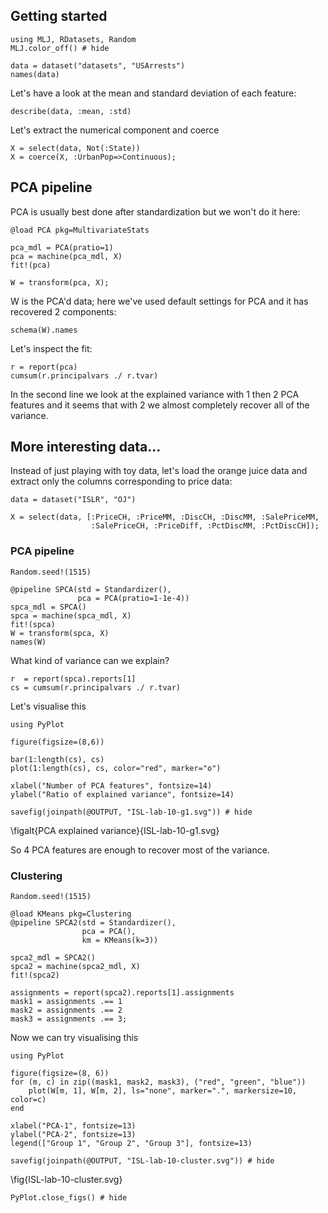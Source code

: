 <!--This file was generated, do not modify it.-->
## Getting started

```julia:ex1
using MLJ, RDatasets, Random
MLJ.color_off() # hide

data = dataset("datasets", "USArrests")
names(data)
```

Let's have a look at the mean and standard deviation of each feature:

```julia:ex2
describe(data, :mean, :std)
```

Let's extract the numerical component and coerce

```julia:ex3
X = select(data, Not(:State))
X = coerce(X, :UrbanPop=>Continuous);
```

## PCA pipeline

PCA is usually best done after standardization but we won't do it here:

```julia:ex4
@load PCA pkg=MultivariateStats

pca_mdl = PCA(pratio=1)
pca = machine(pca_mdl, X)
fit!(pca)

W = transform(pca, X);
```

W is the PCA'd data; here we've used default settings for PCA and it has recovered 2 components:

```julia:ex5
schema(W).names
```

Let's inspect the fit:

```julia:ex6
r = report(pca)
cumsum(r.principalvars ./ r.tvar)
```

In the second line we look at the explained variance with 1 then 2 PCA features and it seems that with 2 we almost completely recover all of the variance.

## More interesting data...

Instead of just playing with toy data, let's load the orange juice data and extract only the columns corresponding to price data:

```julia:ex7
data = dataset("ISLR", "OJ")

X = select(data, [:PriceCH, :PriceMM, :DiscCH, :DiscMM, :SalePriceMM,
                  :SalePriceCH, :PriceDiff, :PctDiscMM, :PctDiscCH]);
```

### PCA pipeline

```julia:ex8
Random.seed!(1515)

@pipeline SPCA(std = Standardizer(),
               pca = PCA(pratio=1-1e-4))
spca_mdl = SPCA()
spca = machine(spca_mdl, X)
fit!(spca)
W = transform(spca, X)
names(W)
```

What kind of variance can we explain?

```julia:ex9
r  = report(spca).reports[1]
cs = cumsum(r.principalvars ./ r.tvar)
```

Let's visualise this

```julia:ex10
using PyPlot

figure(figsize=(8,6))

bar(1:length(cs), cs)
plot(1:length(cs), cs, color="red", marker="o")

xlabel("Number of PCA features", fontsize=14)
ylabel("Ratio of explained variance", fontsize=14)

savefig(joinpath(@OUTPUT, "ISL-lab-10-g1.svg")) # hide
```

\figalt{PCA explained variance}{ISL-lab-10-g1.svg}

So 4 PCA features are enough to recover most of the variance.

### Clustering

```julia:ex11
Random.seed!(1515)

@load KMeans pkg=Clustering
@pipeline SPCA2(std = Standardizer(),
                pca = PCA(),
                km = KMeans(k=3))

spca2_mdl = SPCA2()
spca2 = machine(spca2_mdl, X)
fit!(spca2)

assignments = report(spca2).reports[1].assignments
mask1 = assignments .== 1
mask2 = assignments .== 2
mask3 = assignments .== 3;
```

Now we can  try visualising this

```julia:ex12
using PyPlot

figure(figsize=(8, 6))
for (m, c) in zip((mask1, mask2, mask3), ("red", "green", "blue"))
    plot(W[m, 1], W[m, 2], ls="none", marker=".", markersize=10, color=c)
end

xlabel("PCA-1", fontsize=13)
ylabel("PCA-2", fontsize=13)
legend(["Group 1", "Group 2", "Group 3"], fontsize=13)

savefig(joinpath(@OUTPUT, "ISL-lab-10-cluster.svg")) # hide
```

\fig{ISL-lab-10-cluster.svg}

```julia:ex13
PyPlot.close_figs() # hide
```

